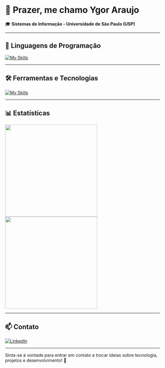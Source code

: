 # 👋 Prazer, me chamo Ygor Araujo  

🎓 **Sistemas de Informação - Universidade de São Paulo (USP)**  

---

## 🚀 Linguagens de Programação  
[![My Skills](https://skillicons.dev/icons?i=java,python,c,html,css,javascript,sql&theme=dark)](https://skillicons.dev)  


---

## 🛠️ Ferramentas e Tecnologias  
[![My Skills](https://skillicons.dev/icons?i=spring,qt,git,github,postman,mysql,vscode,eclipse&theme=dark)](https://skillicons.dev)  

---

## 📊 Estatísticas  

<div>
  <span style="display:inline-block; margin-right:10px;">
    <img src="https://github-readme-stats.vercel.app/api?username=contygor&show_icons=true&theme=radical" width="300"/>
  </span>
  <span style="display:inline-block;">
    <img src="https://github-readme-stats.vercel.app/api/top-langs/?username=contygor&layout=compact&theme=radical&langs_count=8" width="300"/>
  </span>
</div>

---

## 📫 Contato  
[![LinkedIn](https://img.shields.io/badge/-LinkedIn-0A66C2?style=flat-square&logo=linkedin&logoColor=white)](https://www.linkedin.com/in/contygor/)  

---

Sinta-se à vontade para entrar em contato e trocar ideias sobre tecnologia, projetos e desenvolvimento! 🚀  
